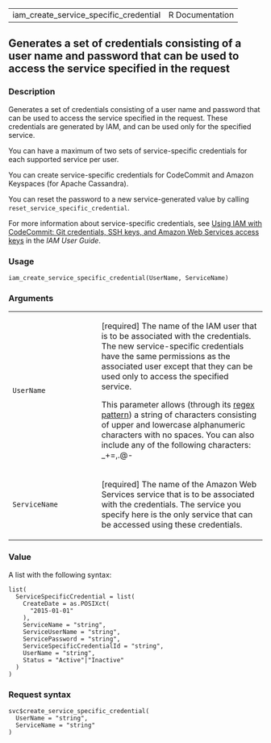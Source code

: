 <table style="width: 100%;">
<tbody>
<tr class="odd">
<td>iam_create_service_specific_credential</td>
<td style="text-align: right;">R Documentation</td>
</tr>
</tbody>
</table>

## Generates a set of credentials consisting of a user name and password that can be used to access the service specified in the request

### Description

Generates a set of credentials consisting of a user name and password
that can be used to access the service specified in the request. These
credentials are generated by IAM, and can be used only for the specified
service.

You can have a maximum of two sets of service-specific credentials for
each supported service per user.

You can create service-specific credentials for CodeCommit and Amazon
Keyspaces (for Apache Cassandra).

You can reset the password to a new service-generated value by calling
`reset_service_specific_credential`.

For more information about service-specific credentials, see [Using IAM
with CodeCommit: Git credentials, SSH keys, and Amazon Web Services
access
keys](https://docs.aws.amazon.com/IAM/latest/UserGuide/id_credentials_ssh-keys.html)
in the *IAM User Guide*.

### Usage

    iam_create_service_specific_credential(UserName, ServiceName)

### Arguments

<table>
<colgroup>
<col style="width: 35%" />
<col style="width: 65%" />
</colgroup>
<tbody>
<tr class="odd">
<td><code
id="iam_create_service_specific_credential_:_UserName">UserName</code></td>
<td><p>[required] The name of the IAM user that is to be associated with
the credentials. The new service-specific credentials have the same
permissions as the associated user except that they can be used only to
access the specified service.</p>
<p>This parameter allows (through its <a
href="https://en.wikipedia.org/wiki/Regex">regex pattern</a>) a string
of characters consisting of upper and lowercase alphanumeric characters
with no spaces. You can also include any of the following characters:
_+=,.@-</p></td>
</tr>
<tr class="even">
<td><code
id="iam_create_service_specific_credential_:_ServiceName">ServiceName</code></td>
<td><p>[required] The name of the Amazon Web Services service that is to
be associated with the credentials. The service you specify here is the
only service that can be accessed using these credentials.</p></td>
</tr>
</tbody>
</table>

### Value

A list with the following syntax:

    list(
      ServiceSpecificCredential = list(
        CreateDate = as.POSIXct(
          "2015-01-01"
        ),
        ServiceName = "string",
        ServiceUserName = "string",
        ServicePassword = "string",
        ServiceSpecificCredentialId = "string",
        UserName = "string",
        Status = "Active"|"Inactive"
      )
    )

### Request syntax

    svc$create_service_specific_credential(
      UserName = "string",
      ServiceName = "string"
    )
